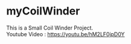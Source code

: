 # myCoilWinder

This is a Small Coil Winder Project. <br>
Youtube Video : https://youtu.be/hM2LF0jpD0Y <br>
<br>
<img src="http://www.solenoid.or.kr/data/coilwinder_01.png" border="0" alt="">
